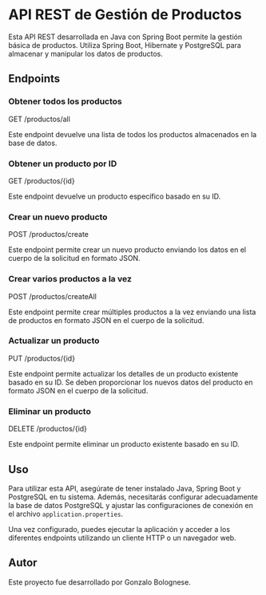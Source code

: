 # API REST de Gestión de Productos

Esta API REST desarrollada en Java con Spring Boot permite la gestión básica de productos. Utiliza Spring Boot, Hibernate y PostgreSQL para almacenar y manipular los datos de productos.

## Endpoints

### Obtener todos los productos

GET /productos/all

Este endpoint devuelve una lista de todos los productos almacenados en la base de datos.



### Obtener un producto por ID

GET /productos/{id}

Este endpoint devuelve un producto específico basado en su ID.



### Crear un nuevo producto

POST /productos/create

Este endpoint permite crear un nuevo producto enviando los datos en el cuerpo de la solicitud en formato JSON.



### Crear varios productos a la vez

POST /productos/createAll

Este endpoint permite crear múltiples productos a la vez enviando una lista de productos en formato JSON en el cuerpo de la solicitud.



### Actualizar un producto

PUT /productos/{id}

Este endpoint permite actualizar los detalles de un producto existente basado en su ID. Se deben proporcionar los nuevos datos del producto en formato JSON en el cuerpo de la solicitud.



### Eliminar un producto

DELETE /productos/{id}

Este endpoint permite eliminar un producto existente basado en su ID.



## Uso

Para utilizar esta API, asegúrate de tener instalado Java, Spring Boot y PostgreSQL en tu sistema. Además, necesitarás configurar adecuadamente la base de datos PostgreSQL y ajustar las configuraciones de conexión en el archivo `application.properties`.

Una vez configurado, puedes ejecutar la aplicación y acceder a los diferentes endpoints utilizando un cliente HTTP o un navegador web.



## Autor

Este proyecto fue desarrollado por Gonzalo Bolognese.
